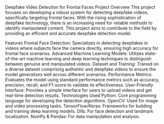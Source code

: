 Deepfake Video Detection for Frontal Faces
Project Overview
This project focuses on developing a robust system for detecting deepfake videos, specifically targeting frontal faces. With the rising sophistication of deepfake technology, there is an increasing need for reliable methods to identify manipulated content. This project aims to contribute to the field by providing an efficient and accurate deepfake detection model.

Features
Frontal Face Detection: Specializes in detecting deepfakes in videos where subjects face the camera directly, ensuring high accuracy for frontal face scenarios.
Advanced Machine Learning Models: Utilizes state-of-the-art machine learning and deep learning techniques to distinguish between genuine and manipulated videos.
Dataset and Training: Trained on a diverse dataset comprising authentic and deepfake videos to ensure the model generalizes well across different scenarios.
Performance Metrics: Evaluates the model using standard performance metrics such as accuracy, precision, recall, and F1-score to validate its effectiveness.
User-Friendly Interface: Provides a simple interface for users to upload videos and get real-time detection results.
Technologies Used
Python: Core programming language for developing the detection algorithms.
OpenCV: Used for image and video processing tasks.
TensorFlow/Keras: Frameworks for building and training deep learning models.
Dlib: For face detection and landmark localization.
NumPy & Pandas: For data manipulation and analysis.
